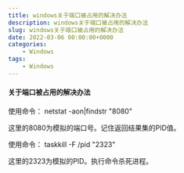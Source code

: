 ```yaml
---
title: windows关于端口被占用的解决办法
description: windows关于端口被占用的解决办法
slug: windows关于端口被占用的解决办法
date: 2022-03-06 00:00:00+0000
categories:
    - Windows
tags:
    - Windows
---
```


#### 关于端口被占用的解决办法

使用命令： 
netstat -aon|findstr "8080"

这里的8080为模拟的端口号。记住返回结果集的PID值。

使用命令： 
taskkill -F /pid "2323"

这里的2323为模拟的PID。执行命令杀死进程。

